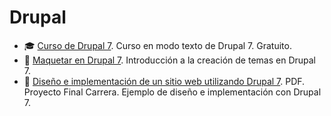 # Drupal

- :mortar_board: [Curso de Drupal 7](http://cursosdedesarrollo.com/cursos/curso-de-drupal-7/). Curso en modo texto de Drupal 7. Gratuito.
- :page_facing_up: [Maquetar en Drupal 7](https://inusual.com/blog/maquetar-en-drupal-7). Introducción a la creación de temas en Drupal 7.
- :closed_book: [Diseño e implementación de un sitio web utilizando Drupal 7](https://riunet.upv.es/bitstream/handle/10251/17051/Memoria.pdf). PDF. Proyecto Final Carrera. Ejemplo de diseño e implementación con Drupal 7.
